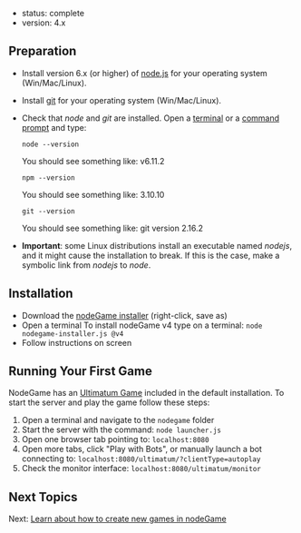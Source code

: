 - status: complete
- version: 4.x


## Preparation

- Install version 6.x (or higher) of [node.js](http://nodejs.org) for
  your operating system (Win/Mac/Linux).
- Install [git](https://git-scm.com/) for your operating system (Win/Mac/Linux).
- Check that _node_ and _git_ are installed. Open a <a
  href="https://en.wikipedia.org/wiki/Terminal_(macOS)"
  target="_blank">terminal</a> or a <a
  href="https://en.wikipedia.org/wiki/Cmd.exe" target="_blank">command
  prompt</a> and type:
  
  ```
  node --version
  ```
  
  You should see something like: v6.11.2

  ```
  npm --version
  ```
  
  You should see something like: 3.10.10

  ```
  git --version
  ```  

  You should see something like: git version 2.16.2


- **Important**: some Linux distributions install an executable named
  _nodejs_, and it might cause the installation to break. If this is the
  case, make a symbolic link from _nodejs_ to _node_.

## Installation

- Download the [nodeGame installer](https://raw.githubusercontent.com/nodeGame/nodegame/master/bin/nodegame-installer.js) (right-click, save as)
- Open a terminal To install nodeGame v4 type on a terminal: `node nodegame-installer.js @v4`
- Follow instructions on screen


## Running Your First Game

NodeGame has an <a href="https://en.wikipedia.org/wiki/Ultimatum_game"
target="_blank">Ultimatum Game</a> included in the default
installation. To start the server and play the game follow these
steps:

1. Open a terminal and navigate to the `nodegame` folder
2. Start the server with the command: `node launcher.js`
3. Open one browser tab pointing to: `localhost:8080`
4. Open more tabs, click "Play with Bots", or manually launch a bot connecting
   to: `localhost:8080/ultimatum/?clientType=autoplay`
5. Check the monitor interface: `localhost:8080/ultimatum/monitor`


## Next Topics

Next:
[Learn about how to create new games in nodeGame](Game-basics-v4)
